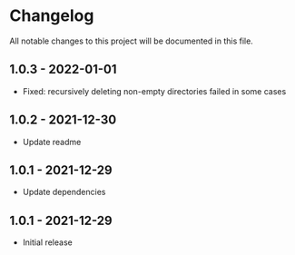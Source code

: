 # Changelog

All notable changes to this project will be documented in this file.

## 1.0.3 - 2022-01-01

- Fixed: recursively deleting non-empty directories failed in some cases

## 1.0.2 - 2021-12-30

- Update readme

## 1.0.1 - 2021-12-29

- Update dependencies

## 1.0.1 - 2021-12-29

- Initial release
